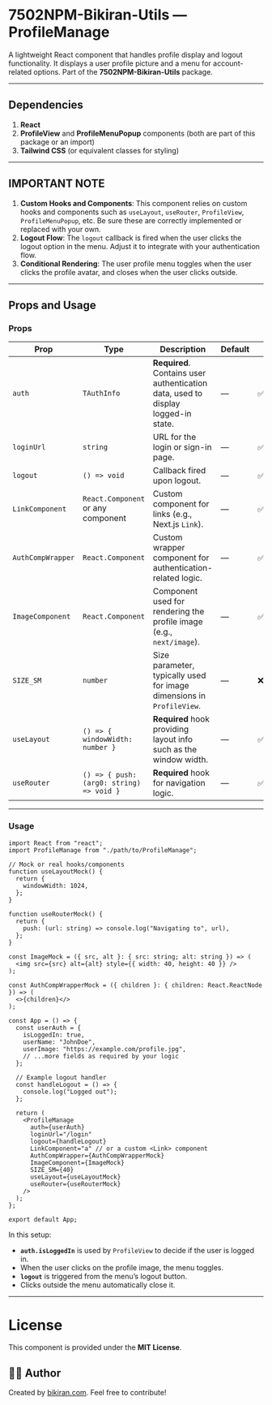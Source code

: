# 7502NPM-Bikiran-Utils — ProfileManage

A lightweight React component that handles profile display and logout functionality. It displays a user profile picture and a menu for account-related options. Part of the **7502NPM-Bikiran-Utils** package.

---

## Dependencies

1. **React**
2. **ProfileView** and **ProfileMenuPopup** components (both are part of this package or an import)
3. **Tailwind CSS** (or equivalent classes for styling)

---

## IMPORTANT NOTE

1. **Custom Hooks and Components**: This component relies on custom hooks and components such as `useLayout`, `useRouter`, `ProfileView`, `ProfileMenuPopup`, etc. Be sure these are correctly implemented or replaced with your own.
2. **Logout Flow**: The `logout` callback is fired when the user clicks the logout option in the menu. Adjust it to integrate with your authentication flow.
3. **Conditional Rendering**: The user profile menu toggles when the user clicks the profile avatar, and closes when the user clicks outside.

---

## Props and Usage

### Props

| Prop              | Type                                     | Description                                                                       | Default | Priority   |
| ----------------- | ---------------------------------------- | --------------------------------------------------------------------------------- | ------- | ---------- |
| `auth`            | `TAuthInfo`                              | **Required**. Contains user authentication data, used to display logged-in state. | —       | ✅Required |
| `loginUrl`        | `string`                                 | URL for the login or sign-in page.                                                | —       | ✅Required |
| `logout`          | `() => void`                             | Callback fired upon logout.                                                       | —       | ✅Required |
| `LinkComponent`   | `React.Component` or any component       | Custom component for links (e.g., Next.js `Link`).                                | —       | ✅Required |
| `AuthCompWrapper` | `React.Component`                        | Custom wrapper component for authentication-related logic.                        | —       | ✅Required |
| `ImageComponent`  | `React.Component`                        | Component used for rendering the profile image (e.g., `next/image`).              | —       | ✅Required |
| `SIZE_SM`         | `number`                                 | Size parameter, typically used for image dimensions in `ProfileView`.             | —       | ❌Optional |
| `useLayout`       | `() => { windowWidth: number }`          | **Required** hook providing layout info such as the window width.                 | —       | ✅Required |
| `useRouter`       | `() => { push: (arg0: string) => void }` | **Required** hook for navigation logic.                                           | —       | ✅Required |

---

### Usage

```tsx
import React from "react";
import ProfileManage from "./path/to/ProfileManage";

// Mock or real hooks/components
function useLayoutMock() {
  return {
    windowWidth: 1024,
  };
}

function useRouterMock() {
  return {
    push: (url: string) => console.log("Navigating to", url),
  };
}

const ImageMock = ({ src, alt }: { src: string; alt: string }) => (
  <img src={src} alt={alt} style={{ width: 40, height: 40 }} />
);

const AuthCompWrapperMock = ({ children }: { children: React.ReactNode }) => (
  <>{children}</>
);

const App = () => {
  const userAuth = {
    isLoggedIn: true,
    userName: "JohnDoe",
    userImage: "https://example.com/profile.jpg",
    // ...more fields as required by your logic
  };

  // Example logout handler
  const handleLogout = () => {
    console.log("Logged out");
  };

  return (
    <ProfileManage
      auth={userAuth}
      loginUrl="/login"
      logout={handleLogout}
      LinkComponent="a" // or a custom <Link> component
      AuthCompWrapper={AuthCompWrapperMock}
      ImageComponent={ImageMock}
      SIZE_SM={40}
      useLayout={useLayoutMock}
      useRouter={useRouterMock}
    />
  );
};

export default App;
```

In this setup:

- **`auth.isLoggedIn`** is used by `ProfileView` to decide if the user is logged in.
- When the user clicks on the profile image, the menu toggles.
- **`logout`** is triggered from the menu’s logout button.
- Clicks outside the menu automatically close it.

---

# License

This component is provided under the **MIT License**.

## 👨‍💻 **Author**

Created by [bikiran.com](https://bikiran.com/). Feel free to contribute!

